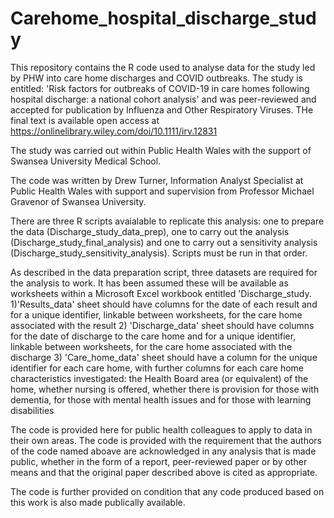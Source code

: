 # Carehome_hospital_discharge_study
This repository contains the R code used to analyse data for the study led by PHW into care home discharges and COVID outbreaks. The study is entitled: 'Risk factors for outbreaks of COVID-19 in care homes following hospital discharge: a national cohort analysis' and was peer-reviewed and accepted for publication by Influenza and Other Respiratory Viruses. THe final text is available open access at https://onlinelibrary.wiley.com/doi/10.1111/irv.12831  

The study was carried out within Public Health Wales with the support of Swansea University Medical School. 

The code was written by Drew Turner, Information Analyst Specialist at Public Health Wales with support and supervision from Professor Michael Gravenor of Swansea University.

There are three R scripts avaialable to replicate this analysis: one to prepare the data (Discharge_study_data_prep), one to carry out the analysis (Discharge_study_final_analysis) and one to carry out a sensitivity analysis (Discharge_study_sensitivity_analysis). Scripts must be run in that order. 

As described in the data preparation script, three datasets are required for the analysis to work. It has been assumed these will be available as worksheets within a Microsoft Excel workbook entitled 'Discharge_study. 
1)'Results_data' sheet should have columns for the date of each result and for a unique identifier, linkable between worksheets, for the care home associated with the result
2) 'Discharge_data' sheet should have columns for the date of discharge to the care home and for a unique identifier, linkable between worksheets, for the care home associated with the discharge
3) 'Care_home_data' sheet should have a column for the unique identifier for each care home, with further columns for each care home characteristics investigated: the Health Board area (or equivalent) of the home, whether nursing is offered, whether there is provision for those with dementia, for those with mental health issues and for those with learning disabilities

The code is provided here for public health colleagues to apply to data in their own areas. The code is provided with the requirement that the authors of the code named aboave are acknowledged in any analysis that is made public, whether in the form of a report, peer-reviewed paper or by other means and that the original paper described above is cited as appropriate.

The code is further provided on condition that any code produced based on this work is also made publically available.
